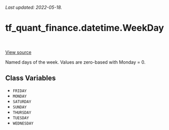 <!--
This file is generated by a tool. Do not edit directly.
For open-source contributions the docs will be updated automatically.
-->

*Last updated: 2022-05-18.*

<div itemscope itemtype="http://developers.google.com/ReferenceObject">
<meta itemprop="name" content="tf_quant_finance.datetime.WeekDay" />
<meta itemprop="path" content="Stable" />
<meta itemprop="property" content="FRIDAY"/>
<meta itemprop="property" content="MONDAY"/>
<meta itemprop="property" content="SATURDAY"/>
<meta itemprop="property" content="SUNDAY"/>
<meta itemprop="property" content="THURSDAY"/>
<meta itemprop="property" content="TUESDAY"/>
<meta itemprop="property" content="WEDNESDAY"/>
</div>

# tf_quant_finance.datetime.WeekDay

<!-- Insert buttons and diff -->

<table class="tfo-notebook-buttons tfo-api" align="left">
</table>

<a target="_blank" href="https://github.com/google/tf-quant-finance/blob/master/tf_quant_finance/datetime/constants.py">View source</a>



Named days of the week. Values are zero-based with Monday = 0.

<!-- Placeholder for "Used in" -->


## Class Variables

* `FRIDAY` <a id="FRIDAY"></a>
* `MONDAY` <a id="MONDAY"></a>
* `SATURDAY` <a id="SATURDAY"></a>
* `SUNDAY` <a id="SUNDAY"></a>
* `THURSDAY` <a id="THURSDAY"></a>
* `TUESDAY` <a id="TUESDAY"></a>
* `WEDNESDAY` <a id="WEDNESDAY"></a>
